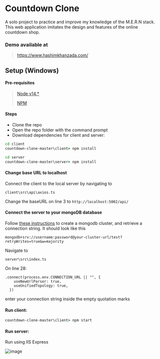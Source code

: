 # Countdown Clone

A solo project to practice and improve my knowledge of the M.E.R.N stack. 
This web application imitates the design and features of the online countdown shop.


### Demo available at
> https://www.hashimkhanzada.com/

## Setup (Windows)

#### Pre-requisites
> [Node v14.*](https://nodejs.org/en/download/)
> 
> [NPM](https://docs.npmjs.com/downloading-and-installing-node-js-and-npm)

#### Steps
- Clone the repo
- Open the repo folder with the command prompt
- Download dependencies for client and server:
```cmd
cd client
countdown-clone-master\client> npm install
```
```cmd
cd server
countdown-clone-master\server> npm install
```
 

#### Change base URL to localhost
Connect the client to the local server by navigating to 
```
client\src\api\axios.ts
```

Change the baseURL on line 3 to `http://localhost:5002/api/`

#### Connect the server to your mongoDB database
Follow [these instructions](https://www.mongodb.com/blog/post/quick-start-nodejs-mongodb--how-to-get-connected-to-your-database) to create a mongodb cluster, and retrieve a connection string.
It should look like this

```
mongodb+srv://username:password@your-cluster-url/test?retryWrites=true&w=majority
```

Navigate to 
```
server\src\index.ts
```

On line 28:
```
.connect(process.env.CONNECTION_URL || "", {
    useNewUrlParser: true,
    useUnifiedTopology: true,
  })
```
enter your connection string inside the empty quotation marks

#### Run client:
```cmd
countdown-clone-master\client> npm start
```

#### Run server:
Run using IIS Express

![image](https://user-images.githubusercontent.com/74533711/118931409-14810000-b99b-11eb-9597-2a3bb75d5c75.png)

